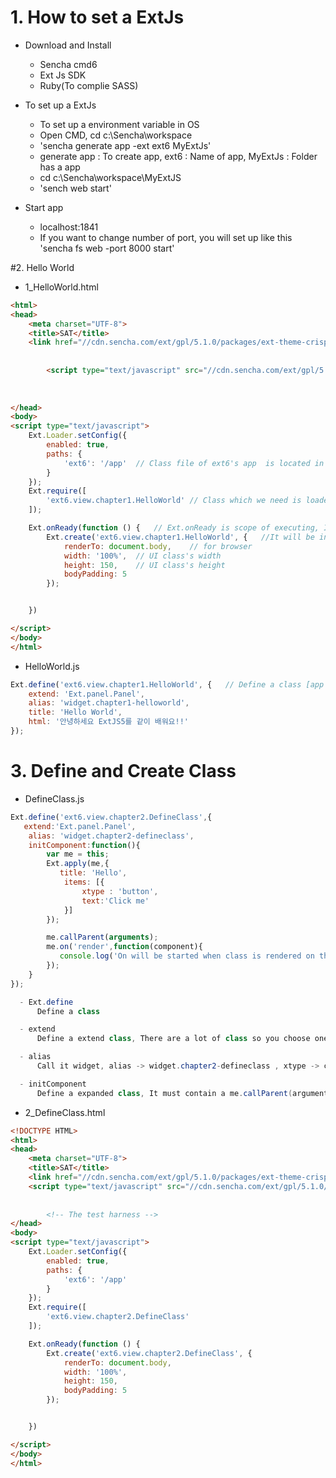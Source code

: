 # 1. How to set a ExtJs

* Download and Install
  - Sencha cmd6
  - Ext Js SDK
  - Ruby(To complie SASS) 

* To set up a ExtJs
  - To set up a environment variable in OS
  - Open CMD, cd c:\Sencha\workspace
  - 'sencha generate app -ext ext6 MyExtJs'
  - generate app : To create app, ext6 : Name of app, MyExtJs : Folder has a app
  -  cd c:\Sencha\workspace\MyExtJS
  -  'sench web start'

* Start app
  - localhost:1841
  - If you want to change number of port, you will set up like this 'sencha fs web -port 8000 start'

#2. Hello World

* 1_HelloWorld.html

~~~html
<html>
<head>
    <meta charset="UTF-8">
    <title>SAT</title>
    <link href="//cdn.sencha.com/ext/gpl/5.1.0/packages/ext-theme-crisp/build/resources/ext-theme-crisp-all.css" rel="stylesheet" type="text/css"/>
       
 
        <script type="text/javascript" src="//cdn.sencha.com/ext/gpl/5.1.0/build/ext-all.js"></script>
      
 
        
</head>
<body>
<script type="text/javascript">
    Ext.Loader.setConfig({
        enabled: true,
        paths: {
            'ext6': '/app'  // Class file of ext6's app  is located in app folder
        }
    });
    Ext.require([
        'ext6.view.chapter1.HelloWorld' // Class which we need is loaded
    ]);

    Ext.onReady(function () {   // Ext.onReady is scope of executing, It will help to start a js
        Ext.create('ext6.view.chapter1.HelloWorld', {   //It will be instance to start
            renderTo: document.body,    // for browser
            width: '100%',  // UI class's width
            height: 150,    // UI class's height
            bodyPadding: 5
        });


    })

</script>
</body>
</html>
~~~

* HelloWorld.js

~~~javascript
Ext.define('ext6.view.chapter1.HelloWorld', {   // Define a class [app's name.package name.class name]
    extend: 'Ext.panel.Panel',  
    alias: 'widget.chapter1-helloworld',    
    title: 'Hello World',   
    html: '안녕하세요 ExtJS5를 같이 배워요!!' 
});

~~~

# 3. Define and Create Class

* DefineClass.js

~~~javascript
Ext.define('ext6.view.chapter2.DefineClass',{ 
   extend:'Ext.panel.Panel',                  
    alias: 'widget.chapter2-defineclass',
    initComponent:function(){                
        var me = this;
        Ext.apply(me,{
           title: 'Hello',
            items: [{
                xtype : 'button',
                text:'Click me'
            }]
        });

        me.callParent(arguments);
        me.on('render',function(component){
           console.log('On will be started when class is rendered on the browser ');
        });
    }
});
~~~

~~~java
  - Ext.define 
      Define a class

  - extend  
      Define a extend class, There are a lot of class so you choose one of them

  - alias 
      Call it widget, alias -> widget.chapter2-defineclass , xtype -> chpater2-defineclass

  - initComponent
      Define a expanded class, It must contain a me.callParent(arguments)
~~~  

* 2_DefineClass.html

~~~html
<!DOCTYPE HTML>
<html>
<head>
    <meta charset="UTF-8">
    <title>SAT</title>
    <link href="//cdn.sencha.com/ext/gpl/5.1.0/packages/ext-theme-crisp/build/resources/ext-theme-crisp-all.css" rel="stylesheet" type="text/css"/>
    <script type="text/javascript" src="//cdn.sencha.com/ext/gpl/5.1.0/build/ext-all.js"></script>
      
 
        <!-- The test harness -->
</head>
<body>
<script type="text/javascript">
    Ext.Loader.setConfig({
        enabled: true,
        paths: {
            'ext6': '/app'  
        }
    });
    Ext.require([
        'ext6.view.chapter2.DefineClass' 
    ]);

    Ext.onReady(function () {  
        Ext.create('ext6.view.chapter2.DefineClass', {   
            renderTo: document.body,   
            width: '100%', 
            height: 150,    
            bodyPadding: 5
        });


    })

</script>
</body>
</html>

~~~
